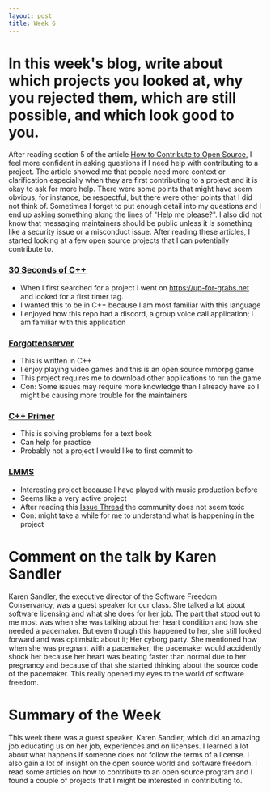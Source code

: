 ```yaml
---
layout: post
title: Week 6 
---
```

# In this week's blog, write about which projects you looked at, why you rejected them, which are still possible, and which look good to you.

After reading section 5 of the article [How to Contribute to Open Source](https://opensource.guide/how-to-contribute/#how-to-submit-a-contribution), I
feel more confident in asking questions if I need help with contributing to a project. The article showed me that people need 
more context or clarification especially when they are first contributing to a project and it is okay to ask for more help. There
were some points that might have seem obvious, for instance, be respectful, but there were other points that I did not think of.
Sometimes I forget to put enough detail into my questions and I end up asking something along the lines of "Help me please?". I
also did not know that messaging maintainers should be public unless it is something like a security issue or a misconduct issue.
After reading these articles, I started looking at a few open source projects that I can potentially contribute to.

### [30 Seconds of C++](https://github.com/Bhupesh-V/30-seconds-of-cpp/labels/beginner-friendly)
 * When I first searched for a project I went on https://up-for-grabs.net and looked for a first timer tag. 
 * I wanted this to be in C++ because I am most familiar with this language
 * I enjoyed how this repo had a discord, a group voice call application; I am familiar with this application
### [Forgottenserver](https://github.com/otland/forgottenserver)
 * This is written in C++ 
 * I enjoy playing video games and this is an open source mmorpg game
 * This project requires me to download other applications to run the game
 * Con: Some issues may require more knowledge than I already have so I might be causing more trouble for the maintainers
### [C++ Primer](https://github.com/pezy/CppPrimer)
 * This is solving problems for a text book
 * Can help for practice
 * Probably not a project I would like to first commit to
### [LMMS](https://github.com/lmms/lmms)
 * Interesting project because I have played with music production before
 * Seems like a very active project
 * After reading this [Issue Thread](https://github.com/LMMS/lmms/issues/50970) the community does not seem toxic
 * Con: might take a while for me to understand what is happening in the project
 
# Comment on the talk by Karen Sandler
Karen Sandler, the executive director of the Software Freedom Conservancy, was a guest speaker for our class. She talked a lot 
about software licensing and what she does for her job. The part that stood out to me most was when she was talking about her heart
condition and how she needed a pacemaker. But even though this happened to her, she still looked forward and was optimistic about it; Her
cyborg party. She mentioned how when she was pregnant with a pacemaker, the pacemaker would accidently shock her because her heart was beating faster
than normal due to her pregnancy and because of that she started thinking about the source code of the pacemaker. This really opened my eyes
to the world of software freedom. 

# Summary of the Week
This week there was a guest speaker, Karen Sandler, which did an amazing job educating us on her job, experiences and on licenses. 
I learned a lot about what happens if someone does not follow the terms of a license. I also gain a lot of insight on the open source world
and software freedom. I read some articles on how to contribute to an open source program and I found a couple of projects that I might
be interested in contributing to.
